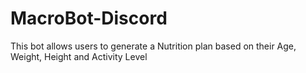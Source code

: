 # MacroBot-Discord
This bot allows users to generate a Nutrition plan based on their Age, Weight, Height and Activity Level
